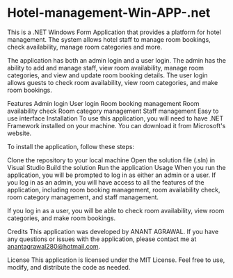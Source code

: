 # Hotel-management-Win-APP-.net
This is a .NET Windows Form Application that provides a platform for hotel management. The system allows hotel staff to manage room bookings, check availability, manage room categories and more.

The application has both an admin login and a user login. The admin has the ability to add and manage staff, view room availability, manage room categories, and view and update room booking details. The user login allows guests to check room availability, view room categories, and make room bookings.

Features
Admin login
User login
Room booking management
Room availability check
Room category management
Staff management
Easy to use interface
Installation
To use this application, you will need to have .NET Framework installed on your machine. You can download it from Microsoft's website.

To install the application, follow these steps:

Clone the repository to your local machine
Open the solution file (.sln) in Visual Studio
Build the solution
Run the application
Usage
When you run the application, you will be prompted to log in as either an admin or a user. If you log in as an admin, you will have access to all the features of the application, including room booking management, room availability check, room category management, and staff management.

If you log in as a user, you will be able to check room availability, view room categories, and make room bookings.

Credits
This application was developed by ANANT AGRAWAL. If you have any questions or issues with the application, please contact me at anantagrawal280@hotmail.com.

License
This application is licensed under the MIT License. Feel free to use, modify, and distribute the code as needed.
